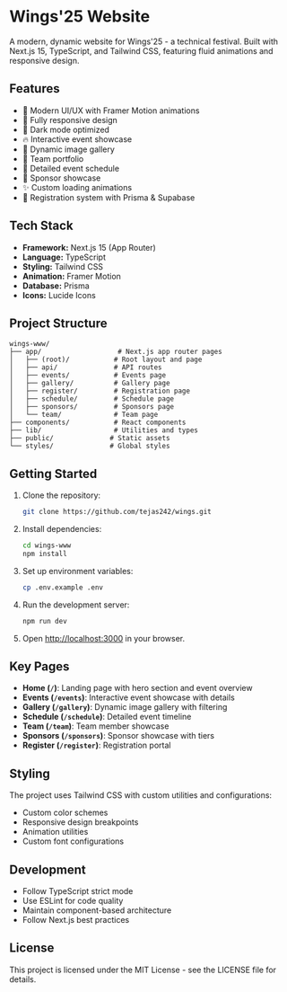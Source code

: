 # Wings'25 Website

A modern, dynamic website for Wings'25 - a technical festival. Built with Next.js 15, TypeScript, and Tailwind CSS, featuring fluid animations and responsive design.

## Features

- 🎨 Modern UI/UX with Framer Motion animations
- 📱 Fully responsive design
- 🌙 Dark mode optimized
- 🔥 Interactive event showcase
- 📸 Dynamic image gallery
- 👥 Team portfolio
- 📅 Detailed event schedule
- 🤝 Sponsor showcase
- ✨ Custom loading animations
- 📝 Registration system with Prisma & Supabase

## Tech Stack

- **Framework:** Next.js 15 (App Router)
- **Language:** TypeScript
- **Styling:** Tailwind CSS
- **Animation:** Framer Motion
- **Database:** Prisma
- **Icons:** Lucide Icons

## Project Structure

```
wings-www/
├── app/                   # Next.js app router pages
│   ├── (root)/           # Root layout and page
│   ├── api/              # API routes
│   ├── events/           # Events page
│   ├── gallery/          # Gallery page
│   ├── register/         # Registration page
│   ├── schedule/         # Schedule page
│   ├── sponsors/         # Sponsors page
│   └── team/             # Team page
├── components/           # React components
├── lib/                  # Utilities and types
├── public/              # Static assets
└── styles/              # Global styles
```

## Getting Started

1. Clone the repository:
   ```bash
   git clone https://github.com/tejas242/wings.git
   ```

2. Install dependencies:
   ```bash
   cd wings-www
   npm install
   ```

3. Set up environment variables:
   ```bash
   cp .env.example .env
   ```

4. Run the development server:
   ```bash
   npm run dev
   ```

5. Open [http://localhost:3000](http://localhost:3000) in your browser.

## Key Pages

- **Home (`/`)**: Landing page with hero section and event overview
- **Events (`/events`)**: Interactive event showcase with details
- **Gallery (`/gallery`)**: Dynamic image gallery with filtering
- **Schedule (`/schedule`)**: Detailed event timeline
- **Team (`/team`)**: Team member showcase
- **Sponsors (`/sponsors`)**: Sponsor showcase with tiers
- **Register (`/register`)**: Registration portal

## Styling

The project uses Tailwind CSS with custom utilities and configurations:
- Custom color schemes
- Responsive design breakpoints
- Animation utilities
- Custom font configurations

## Development

- Follow TypeScript strict mode
- Use ESLint for code quality
- Maintain component-based architecture
- Follow Next.js best practices

## License

This project is licensed under the MIT License - see the LICENSE file for details.
